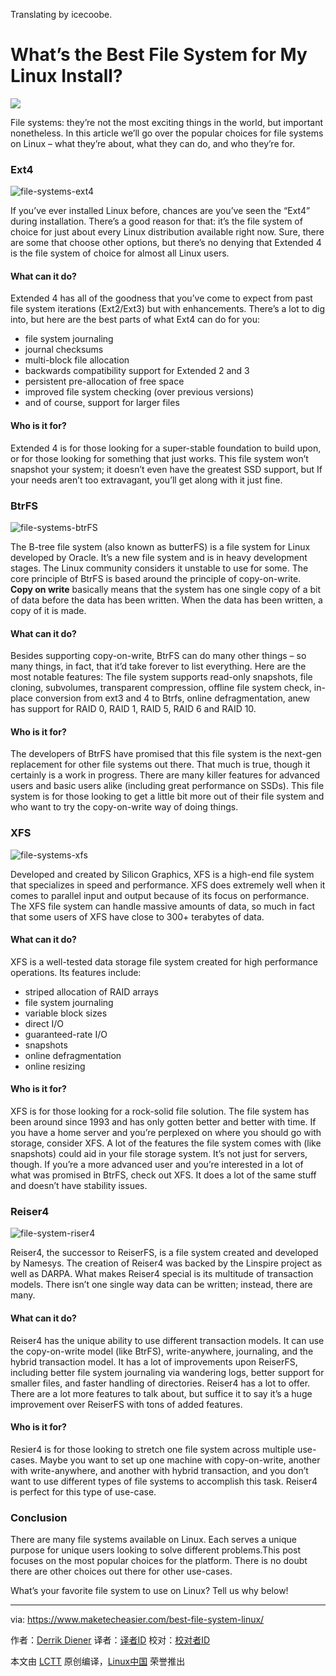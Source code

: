 Translating by icecoobe.

What’s the Best File System for My Linux Install?
================================================================================
![](https://www.maketecheasier.com/assets/uploads/2015/05/file-systems-feature-image.jpg)

File systems: they’re not the most exciting things in the world, but important nonetheless. In this article we’ll go over the popular choices for file systems on Linux – what they’re about, what they can do, and who they’re for.

### Ext4 ###

![file-systems-ext4](https://www.maketecheasier.com/assets/uploads/2015/05/file-systems-ext4.png)

If you’ve ever installed Linux before, chances are you’ve seen the “Ext4” during installation. There’s a good reason for that: it’s the file system of choice for just about every Linux distribution available right now. Sure, there are some that choose other options, but there’s no denying that Extended 4 is the file system of choice for almost all Linux users.

#### What can it do? ####

Extended 4 has all of the goodness that you’ve come to expect from past file system iterations (Ext2/Ext3) but with enhancements. There’s a lot to dig into, but here are the best parts of what Ext4 can do for you:

- file system journaling
- journal checksums
- multi-block file allocation
- backwards compatibility support for Extended 2 and 3
- persistent pre-allocation of free space
- improved file system checking (over previous versions)
- and of course, support for larger files

#### Who is it for? ####

Extended 4 is for those looking for a super-stable foundation to build upon, or for those looking for something that just works. This file system won’t snapshot your system; it doesn’t even have the greatest SSD support, but If your needs aren’t too extravagant, you’ll get along with it just fine.

### BtrFS ###

![file-systems-btrFS](https://www.maketecheasier.com/assets/uploads/2015/05/file-systems-btrFS-e1450065697580.png)

The B-tree file system (also known as butterFS) is a file system for Linux developed by Oracle. It’s a new file system and is in heavy development stages. The Linux community considers it unstable to use for some. The core principle of BtrFS is based around the principle of copy-on-write. **Copy on write** basically means that the system has one single copy of a bit of data before the data has been written. When the data has been written, a copy of it is made.

#### What can it do? ####

Besides supporting copy-on-write, BtrFS can do many other things – so many things, in fact, that it’d take forever to list everything. Here are the most notable features: The file system supports read-only snapshots, file cloning, subvolumes, transparent compression, offline file system check, in-place conversion from ext3 and 4 to Btrfs, online defragmentation, anew has support for RAID 0, RAID 1, RAID 5, RAID 6 and RAID 10.

#### Who is it for? ####

The developers of BtrFS have promised that this file system is the next-gen replacement for other file systems out there. That much is true, though it certainly is a work in progress. There are many killer features for advanced users and basic users alike (including great performance on SSDs). This file system is for those looking to get a little bit more out of their file system and who want to try the copy-on-write way of doing things.

### XFS ###

![file-systems-xfs](https://www.maketecheasier.com/assets/uploads/2015/05/file-systems-xfs.jpg)

Developed and created by Silicon Graphics, XFS is a high-end file system that specializes in speed and performance. XFS does extremely well when it comes to parallel input and output because of its focus on performance. The XFS file system can handle massive amounts of data, so much in fact that some users of XFS have close to 300+ terabytes of data.

#### What can it do? ####

XFS is a well-tested data storage file system created for high performance operations. Its features include:

- striped allocation of RAID arrays
- file system journaling
- variable block sizes
- direct I/O
- guaranteed-rate I/O
- snapshots
- online defragmentation
- online resizing

#### Who is it for? ####

XFS is for those looking for a rock-solid file solution. The file system has been around since 1993 and has only gotten better and better with time. If you have a home server and you’re perplexed on where you should go with storage, consider XFS. A lot of the features the file system comes with (like snapshots) could aid in your file storage system. It’s not just for servers, though. If you’re a more advanced user and you’re interested in a lot of what was promised in BtrFS, check out XFS. It does a lot of the same stuff and doesn’t have stability issues.

### Reiser4 ###

![file-system-riser4](https://www.maketecheasier.com/assets/uploads/2015/05/file-system-riser4.gif)

Reiser4, the successor to ReiserFS, is a file system created and developed by Namesys. The creation of Reiser4 was backed by the Linspire project as well as DARPA. What makes Reiser4 special is its multitude of transaction models. There isn’t one single way data can be written; instead, there are many.

#### What can it do? ####

Reiser4 has the unique ability to use different transaction models. It can use the copy-on-write model (like BtrFS), write-anywhere, journaling, and the hybrid transaction model. It has a lot of improvements upon ReiserFS, including better file system journaling via wandering logs, better support for smaller files, and faster handling of directories. Reiser4 has a lot to offer. There are a lot more features to talk about, but suffice it to say it’s a huge improvement over ReiserFS with tons of added features.

#### Who is it for? ####

Resier4 is for those looking to stretch one file system across multiple use-cases. Maybe you want to set up one machine with copy-on-write, another with write-anywhere, and another with hybrid transaction, and you don’t want to use different types of file systems to accomplish this task. Reiser4 is perfect for this type of use-case.

### Conclusion ###

There are many file systems available on Linux. Each serves a unique purpose for unique users looking to solve different problems.This post focuses on the most popular choices for the platform. There is no doubt there are other choices out there for other use-cases.

What’s your favorite file system to use on Linux? Tell us why below!

--------------------------------------------------------------------------------

via: https://www.maketecheasier.com/best-file-system-linux/

作者：[Derrik Diener][a]
译者：[译者ID](https://github.com/译者ID)
校对：[校对者ID](https://github.com/校对者ID)

本文由 [LCTT](https://github.com/LCTT/TranslateProject) 原创编译，[Linux中国](https://linux.cn/) 荣誉推出

[a]:https://www.maketecheasier.com/author/derrikdiener/
